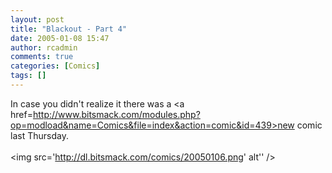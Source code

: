 ```yaml
---
layout: post
title: "Blackout - Part 4"
date: 2005-01-08 15:47
author: rcadmin
comments: true
categories: [Comics]
tags: []
---
```

In case you didn't realize it there was a <a href=http://www.bitsmack.com/modules.php?op=modload&name=Comics&file=index&action=comic&id=439>new comic last Thursday.</a><br /><br /><!--more--><img src='http://dl.bitsmack.com/comics/20050106.png' alt'' />
